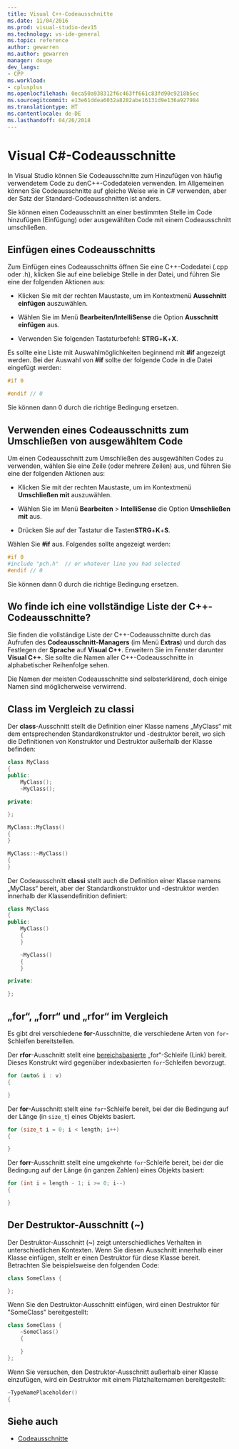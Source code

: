 ```yaml
---
title: Visual C++-Codeausschnitte
ms.date: 11/04/2016
ms.prod: visual-studio-dev15
ms.technology: vs-ide-general
ms.topic: reference
author: gewarren
ms.author: gewarren
manager: douge
dev_langs:
- CPP
ms.workload:
- cplusplus
ms.openlocfilehash: 0eca50a938312f6c463ff661c83fd90c9218b5ec
ms.sourcegitcommit: e13e61ddea6032a8282abe16131d9e136a927984
ms.translationtype: HT
ms.contentlocale: de-DE
ms.lasthandoff: 04/26/2018
---
```

# <a name="visual-c-code-snippets"></a>Visual C#-Codeausschnitte

In Visual Studio können Sie Codeausschnitte zum Hinzufügen von häufig verwendetem Code zu denC++-Codedateien verwenden. Im Allgemeinen können Sie Codeausschnitte auf gleiche Weise wie in C# verwenden, aber der Satz der Standard-Codeausschnitten ist anders.

Sie können einen Codeausschnitt an einer bestimmten Stelle im Code hinzufügen (Einfügung) oder ausgewählten Code mit einem Codeausschnitt umschließen.

## <a name="inserting-a-code-snippet"></a>Einfügen eines Codeausschnitts

Zum Einfügen eines Codeausschnitts öffnen Sie eine C++-Codedatei (.cpp oder .h), klicken Sie auf eine beliebige Stelle in der Datei, und führen Sie eine der folgenden Aktionen aus:

- Klicken Sie mit der rechten Maustaste, um im Kontextmenü **Ausschnitt einfügen** auszuwählen.

- Wählen Sie im Menü **Bearbeiten/IntelliSense** die Option **Ausschnitt einfügen** aus.

- Verwenden Sie folgenden Tastaturbefehl: **STRG**+**K**+**X**.

Es sollte eine Liste mit Auswahlmöglichkeiten beginnend mit **#if** angezeigt werden. Bei der Auswahl von **#if** sollte der folgende Code in die Datei eingefügt werden:

```cpp
#if 0

#endif // 0
```

Sie können dann 0 durch die richtige Bedingung ersetzen.

## <a name="using-a-code-snippet-to-surround-selected-code"></a>Verwenden eines Codeausschnitts zum Umschließen von ausgewähltem Code

Um einen Codeausschnitt zum Umschließen des ausgewählten Codes zu verwenden, wählen Sie eine Zeile (oder mehrere Zeilen) aus, und führen Sie eine der folgenden Aktionen aus:

- Klicken Sie mit der rechten Maustaste, um im Kontextmenü **Umschließen mit** auszuwählen.

- Wählen Sie im Menü **Bearbeiten** > **IntelliSense** die Option **Umschließen mit** aus.

- Drücken Sie auf der Tastatur die Tasten**STRG**+**K**+**S**.

Wählen Sie **#if** aus. Folgendes sollte angezeigt werden:

```cpp
#if 0
#include "pch.h"  // or whatever line you had selected
#endif // 0
```

Sie können dann 0 durch die richtige Bedingung ersetzen.

## <a name="where-can-i-find-a-complete-list-of-the-c-code-snippets"></a>Wo finde ich eine vollständige Liste der C++-Codeausschnitte?

Sie finden die vollständige Liste der C++-Codeausschnitte durch das Aufrufen des **Codeausschnitt-Managers** (im Menü **Extras**) und durch das Festlegen der **Sprache** auf **Visual C++**. Erweitern Sie im Fenster darunter **Visual C++**. Sie sollte die Namen aller C++-Codeausschnitte in alphabetischer Reihenfolge sehen.

Die Namen der meisten Codeausschnitte sind selbsterklärend, doch einige Namen sind möglicherweise verwirrend.

## <a name="class-vs-classi"></a>Class im Vergleich zu classi

Der **class**-Ausschnitt stellt die Definition einer Klasse namens „MyClass“ mit dem entsprechenden Standardkonstruktor und -destruktor bereit, wo sich die Definitionen von Konstruktor und Destruktor außerhalb der Klasse befinden:

```cpp
class MyClass
{
public:
    MyClass();
    ~MyClass();

private:

};

MyClass::MyClass()
{
}

MyClass::~MyClass()
{
}
```

Der Codeausschnitt **classi** stellt auch die Definition einer Klasse namens „MyClass“ bereit, aber der Standardkonstruktor und -destruktor werden innerhalb der Klassendefinition definiert:

```cpp
class MyClass
{
public:
    MyClass()
    {
    }

    ~MyClass()
    {
    }

private:

};
```

## <a name="for-vs-forr-vs-rfor"></a>„for“, „forr“ und „rfor“ im Vergleich

Es gibt drei verschiedene **for**-Ausschnitte, die verschiedene Arten von `for`-Schleifen bereitstellen.

Der **rfor**-Ausschnitt stellt eine [bereichsbasierte](/cpp/cpp/range-based-for-statement-cpp) „for“-Schleife (Link) bereit. Dieses Konstrukt wird gegenüber indexbasierten `for`-Schleifen bevorzugt.

```cpp
for (auto& i : v)
{

}
```

Der **for**-Ausschnitt stellt eine `for`-Schleife bereit, bei der die Bedingung auf der Länge (in `size_t`) eines Objekts basiert.

```cpp
for (size_t i = 0; i < length; i++)
{

}
```

Der **forr**-Ausschnitt stellt eine umgekehrte `for`-Schleife bereit, bei der die Bedingung auf der Länge (in ganzen Zahlen) eines Objekts basiert:

```cpp
for (int i = length - 1; i >= 0; i--)
{

}
```

## <a name="the-destructor-snippet-"></a>Der Destruktor-Ausschnitt (~)

Der Destruktor-Ausschnitt (**~**) zeigt unterschiedliches Verhalten in unterschiedlichen Kontexten. Wenn Sie diesen Ausschnitt innerhalb einer Klasse einfügen, stellt er einen Destruktor für diese Klasse bereit. Betrachten Sie beispielsweise den folgenden Code:

```cpp
class SomeClass {

};
```

Wenn Sie den Destruktor-Ausschnitt einfügen, wird einen Destruktor für "SomeClass" bereitgestellt:

```cpp
class SomeClass {
    ~SomeClass()
    {

    }
};
```

Wenn Sie versuchen, den Destruktor-Ausschnitt außerhalb einer Klasse einzufügen, wird ein Destruktor mit einem Platzhalternamen bereitgestellt:

```cpp
~TypeNamePlaceholder()
{

```

## <a name="see-also"></a>Siehe auch

- [Codeausschnitte](../ide/code-snippets.md)